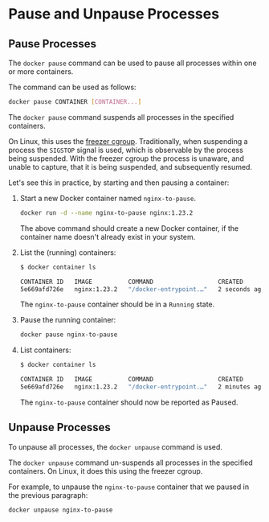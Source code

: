 # Pause and Unpause Processes

## Pause Processes

The `docker pause` command can be used to pause all processes within one or more containers.

The command can be used as follows:

```bash
docker pause CONTAINER [CONTAINER...]
```

The `docker pause` command suspends all processes in the specified containers.

On Linux, this uses the [freezer cgroup](https://www.kernel.org/doc/Documentation/cgroup-v1/freezer-subsystem.txt). Traditionally, when suspending a process the `SIGSTOP` signal is used, which is observable by the process being suspended. With the freezer cgroup the process is unaware, and unable to capture, that it is being suspended, and subsequently resumed.

Let's see this in practice, by starting and then pausing a container:

1. Start a new Docker container named `nginx-to-pause`.

    ```bash
    docker run -d --name nginx-to-pause nginx:1.23.2
    ```

    The above command should create a new Docker container, if the container name doesn't already exist in your system.

1. List the (running) containers:

    ```bash
    $ docker container ls

    CONTAINER ID   IMAGE          COMMAND                  CREATED         STATUS         PORTS     NAMES
    5e669afd726e   nginx:1.23.2   "/docker-entrypoint.…"   2 seconds ago   Up 2 seconds   80/tcp    nginx-to-pause
    ```

    The `nginx-to-pause` container should be in a `Running` state.

1. Pause the running container:

    ```bash
    docker pause nginx-to-pause
    ```

1. List containers:

    ```bash
    $ docker container ls

    CONTAINER ID   IMAGE          COMMAND                  CREATED         STATUS                  PORTS     NAMES
    5e669afd726e   nginx:1.23.2   "/docker-entrypoint.…"   2 minutes ago   Up 2 minutes (Paused)   80/tcp    nginx-to-pause
    ```

    The `nginx-to-pause` container should now be reported as Paused.

## Unpause Processes

To unpause all processes, the `docker unpause` command is used.

The `docker unpause` command un-suspends all processes in the specified containers. On Linux, it does this using the freezer cgroup.

For example, to unpause the `nginx-to-pause` container that we paused in the previous paragraph:

```bash
docker unpause nginx-to-pause
```
